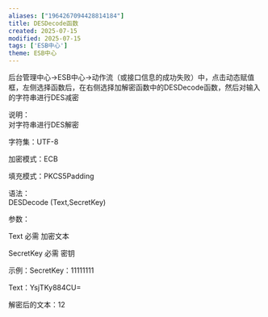 ```yaml
---
aliases: ["1964267094428814184"]
title: DESDecode函数
created: 2025-07-15
modified: 2025-07-15
tags: ['ESB中心']
theme: ESB中心
---
```


后台管理中心->ESB中心->动作流（或接口信息的成功失败）中，点击动态赋值框，左侧选择函数后，在右侧选择加解密函数中的DESDecode函数，然后对输入的字符串进行DES减密  

说明：  
对字符串进行DES解密

字符集：UTF-8

加密模式：ECB

填充模式：PKCS5Padding

语法：  
DESDecode (Text,SecretKey)  

参数：

Text 必需 加密文本

SecretKey 必需 密钥

示例：SecretKey：11111111

Text：YsjTKy884CU=

解密后的文本：12